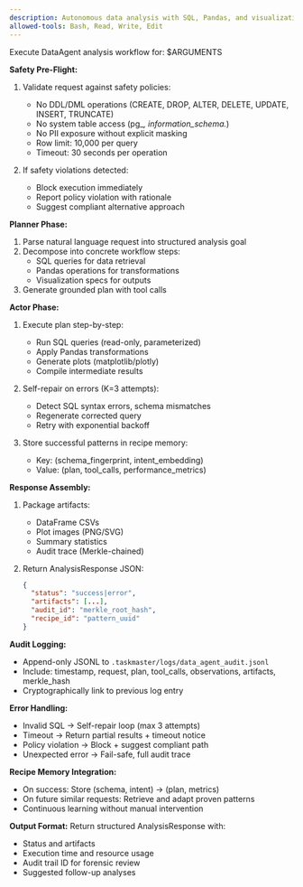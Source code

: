 ```yaml
---
description: Autonomous data analysis with SQL, Pandas, and visualization using the DataAgent
allowed-tools: Bash, Read, Write, Edit
---
```


Execute DataAgent analysis workflow for: $ARGUMENTS

**Safety Pre-Flight:**
1. Validate request against safety policies:
   - No DDL/DML operations (CREATE, DROP, ALTER, DELETE, UPDATE, INSERT, TRUNCATE)
   - No system table access (pg_*, information_schema.*)
   - No PII exposure without explicit masking
   - Row limit: 10,000 per query
   - Timeout: 30 seconds per operation

2. If safety violations detected:
   - Block execution immediately
   - Report policy violation with rationale
   - Suggest compliant alternative approach

**Planner Phase:**
1. Parse natural language request into structured analysis goal
2. Decompose into concrete workflow steps:
   - SQL queries for data retrieval
   - Pandas operations for transformations
   - Visualization specs for outputs
3. Generate grounded plan with tool calls

**Actor Phase:**
1. Execute plan step-by-step:
   - Run SQL queries (read-only, parameterized)
   - Apply Pandas transformations
   - Generate plots (matplotlib/plotly)
   - Compile intermediate results

2. Self-repair on errors (K=3 attempts):
   - Detect SQL syntax errors, schema mismatches
   - Regenerate corrected query
   - Retry with exponential backoff

3. Store successful patterns in recipe memory:
   - Key: (schema_fingerprint, intent_embedding)
   - Value: (plan, tool_calls, performance_metrics)

**Response Assembly:**
1. Package artifacts:
   - DataFrame CSVs
   - Plot images (PNG/SVG)
   - Summary statistics
   - Audit trace (Merkle-chained)

2. Return AnalysisResponse JSON:
   ```json
   {
     "status": "success|error",
     "artifacts": [...],
     "audit_id": "merkle_root_hash",
     "recipe_id": "pattern_uuid"
   }
   ```

**Audit Logging:**
- Append-only JSONL to `.taskmaster/logs/data_agent_audit.jsonl`
- Include: timestamp, request, plan, tool_calls, observations, artifacts, merkle_hash
- Cryptographically link to previous log entry

**Error Handling:**
- Invalid SQL → Self-repair loop (max 3 attempts)
- Timeout → Return partial results + timeout notice
- Policy violation → Block + suggest compliant path
- Unexpected error → Fail-safe, full audit trace

**Recipe Memory Integration:**
- On success: Store (schema, intent) → (plan, metrics)
- On future similar requests: Retrieve and adapt proven patterns
- Continuous learning without manual intervention

**Output Format:**
Return structured AnalysisResponse with:
- Status and artifacts
- Execution time and resource usage
- Audit trail ID for forensic review
- Suggested follow-up analyses